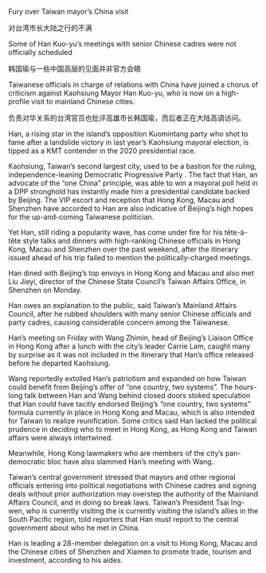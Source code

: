 Fury over Taiwan mayor’s China visit

对台湾市长大陆之行的不满

Some of Han Kuo-yu’s meetings with senior Chinese cadres were not officially scheduled

韩国瑜与一些中国高层的见面并非官方会晤

Taiwanese officials in charge of relations with China have joined a chorus of criticism against Kaohsiung Mayor Han Kuo-yu, who is now on a high-profile visit to mainland Chinese cities.

负责对华关系的台湾官员也批评高雄市长韩国瑜，而后者正在大陆高调访问。


Han, a rising star in the island’s opposition Kuomintang party who shot to fame after a landslide victory in last year’s Kaohsiung mayoral election, is tipped as a KMT contender in the 2020 presidential race.

Kaohsiung, Taiwan’s second largest city, used to be a bastion for the ruling, independence-leaning Democratic Progressive Party . The fact that Han, an advocate of the “one China” principle, was able to win a mayoral poll held in a DPP stronghold has instantly made him a presidential candidate backed by Beijing. The VIP escort and reception that Hong Kong, Macau and Shenzhen have accorded to Han are also indicative of Beijing’s high hopes for the up-and-coming Taiwanese politician.

Yet Han, still riding a popularity wave, has come under fire for his tête-à-tête style talks and dinners with high-ranking Chinese officials in Hong Kong, Macau and Shenzhen over the past weekend, after the itinerary issued ahead of his trip failed to mention the politically-charged meetings.

Han dined with Beijing’s top envoys in Hong Kong and Macau and also met Liu Jieyi, director of the Chinese State Council’s Taiwan Affairs Office, in Shenzhen on Monday.

Han owes an explanation to the public, said Taiwan’s Mainland Affairs Council, after he rubbed shoulders with many senior Chinese officials and party cadres, causing considerable concern among the Taiwanese.

Han’s meeting on Friday with Wang Zhimin, head of Beijing’s Liaison Office in Hong Kong after a lunch with the city’s leader Carrie Lam, caught many by surprise as it was not included in the itinerary that Han’s office released before he departed Kaohsiung.

Wang reportedly extolled Han’s patriotism and expanded on how Taiwan could benefit from Beijing’s offer of “one country, two systems”.
The hours-long talk between Han and Wang behind closed doors stoked speculation that Han could have tacitly endorsed Beijing’s “one country, two systems” formula currently in place in Hong Kong and Macau, which is also intended for Taiwan to realize reunification. Some critics said Han lacked the political prudence in deciding who to meet in Hong Kong, as Hong Kong and Taiwan affairs were always intertwined.

Meanwhile, Hong Kong lawmakers who are members of the city’s pan-democratic bloc have also slammed Han’s meeting with Wang.

Taiwan’s central government stressed that mayors and other regional officials entering into political negotiations with Chinese cadres and signing deals without prior authorization may overstep the authority of the Mainland Affairs Council, and in doing so break laws.
Taiwan’s President Tsai Ing-wen, who is currently visiting the is currently visiting the island’s allies in the South Pacific region, told reporters that Han must report to the central government about who he met in China.

Han is leading a 28-member delegation on a visit to Hong Kong, Macau and the Chinese cities of Shenzhen and Xiamen to promote trade, tourism and investment, according to his aides.

